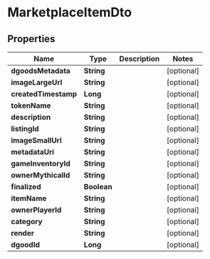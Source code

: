 

# MarketplaceItemDto

## Properties

Name | Type | Description | Notes
------------ | ------------- | ------------- | -------------
**dgoodsMetadata** | **String** |  |  [optional]
**imageLargeUrl** | **String** |  |  [optional]
**createdTimestamp** | **Long** |  |  [optional]
**tokenName** | **String** |  |  [optional]
**description** | **String** |  |  [optional]
**listingId** | **String** |  |  [optional]
**imageSmallUrl** | **String** |  |  [optional]
**metadataUri** | **String** |  |  [optional]
**gameInventoryId** | **String** |  |  [optional]
**ownerMythicalId** | **String** |  |  [optional]
**finalized** | **Boolean** |  |  [optional]
**itemName** | **String** |  |  [optional]
**ownerPlayerId** | **String** |  |  [optional]
**category** | **String** |  |  [optional]
**render** | **String** |  |  [optional]
**dgoodId** | **Long** |  |  [optional]



